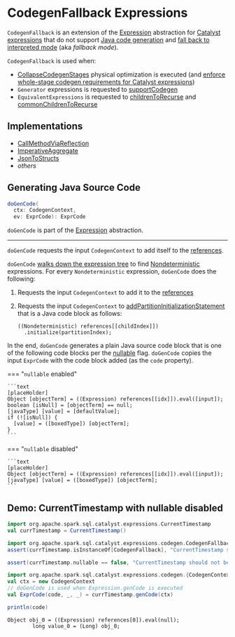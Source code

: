 # CodegenFallback Expressions

`CodegenFallback` is an extension of the [Expression](Expression.md) abstraction for [Catalyst expressions](#implementations) that do not support [Java code generation](../whole-stage-code-generation/index.md) and [fall back to interpreted mode](#doGenCode) (aka _fallback mode_).

`CodegenFallback` is used when:

* [CollapseCodegenStages](../physical-optimizations/CollapseCodegenStages.md) physical optimization is executed (and [enforce whole-stage codegen requirements for Catalyst expressions](../physical-optimizations/CollapseCodegenStages.md#supportCodegen-Expression))
* `Generator` expressions is requested to [supportCodegen](Generator.md#supportCodegen)
* `EquivalentExpressions` is requested to [childrenToRecurse](../EquivalentExpressions.md#childrenToRecurse) and [commonChildrenToRecurse](../EquivalentExpressions.md#commonChildrenToRecurse)

## Implementations

* [CallMethodViaReflection](CallMethodViaReflection.md)
* [ImperativeAggregate](ImperativeAggregate.md)
* [JsonToStructs](JsonToStructs.md)
* _others_

## <span id="doGenCode"> Generating Java Source Code

```scala
doGenCode(
  ctx: CodegenContext,
  ev: ExprCode): ExprCode
```

`doGenCode` is part of the [Expression](Expression.md#doGenCode) abstraction.

---

`doGenCode` requests the input `CodegenContext` to add itself to the [references](../whole-stage-code-generation/CodegenContext.md#references).

`doGenCode` [walks down the expression tree](../catalyst/TreeNode.md#foreach) to find [Nondeterministic](Nondeterministic.md) expressions. For every `Nondeterministic` expression, `doGenCode` does the following:

1. Requests the input `CodegenContext` to add it to the [references](../whole-stage-code-generation/CodegenContext.md#references)

1. Requests the input `CodegenContext` to [addPartitionInitializationStatement](../whole-stage-code-generation/CodegenContext.md#addPartitionInitializationStatement) that is a Java code block as follows:

    ```text
    ((Nondeterministic) references[[childIndex]])
      .initialize(partitionIndex);
    ```

In the end, `doGenCode` generates a plain Java source code block that is one of the following code blocks per the [nullable](Expression.md#nullable) flag. `doGenCode` copies the input `ExprCode` with the code block added (as the `code` property).

=== "`nullable` enabled"

    ```text
    [placeHolder]
    Object [objectTerm] = ((Expression) references[[idx]]).eval([input]);
    boolean [isNull] = [objectTerm] == null;
    [javaType] [value] = [defaultValue];
    if (![isNull]) {
      [value] = ([boxedType]) [objectTerm];
    }
    ```

=== "`nullable` disabled"

    ```text
    [placeHolder]
    Object [objectTerm] = ((Expression) references[[idx]]).eval([input]);
    [javaType] [value] = ([boxedType]) [objectTerm];
    ```

## <span id="demo"> Demo: CurrentTimestamp with nullable disabled

```scala
import org.apache.spark.sql.catalyst.expressions.CurrentTimestamp
val currTimestamp = CurrentTimestamp()

import org.apache.spark.sql.catalyst.expressions.codegen.CodegenFallback
assert(currTimestamp.isInstanceOf[CodegenFallback], "CurrentTimestamp should be a CodegenFallback")

assert(currTimestamp.nullable == false, "CurrentTimestamp should not be nullable")
```

```scala
import org.apache.spark.sql.catalyst.expressions.codegen.{CodegenContext, ExprCode}
val ctx = new CodegenContext
// doGenCode is used when Expression.genCode is executed
val ExprCode(code, _, _) = currTimestamp.genCode(ctx)
```

```scala
println(code)
```

```text
Object obj_0 = ((Expression) references[0]).eval(null);
        long value_0 = (Long) obj_0;
```
